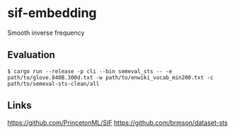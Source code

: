 # sif-embedding

Smooth inverse frequency

## Evaluation

```
$ cargo run --release -p cli --bin semeval_sts -- -e path/to/glove.840B.300d.txt -w path/to/enwiki_vocab_min200.txt -c path/to/semeval-sts-clean/all
```

## Links

https://github.com/PrincetonML/SIF
https://github.com/brmson/dataset-sts
